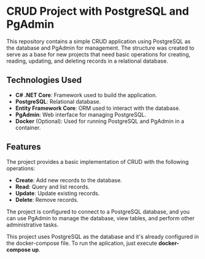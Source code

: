 # CRUD Project with PostgreSQL and PgAdmin

This repository contains a simple CRUD application using PostgreSQL as the database and PgAdmin for management. The structure was created to serve as a base for new projects that need basic operations for creating, reading, updating, and deleting records in a relational database.

## Technologies Used

- **C# .NET Core**: Framework used to build the application.
- **PostgreSQL**: Relational database.
- **Entity Framework Core**: ORM used to interact with the database.
- **PgAdmin**: Web interface for managing PostgreSQL.
- **Docker** (Optional): Used for running PostgreSQL and PgAdmin in a container.

## Features

The project provides a basic implementation of CRUD with the following operations:

- **Create**: Add new records to the database.
- **Read**: Query and list records.
- **Update**: Update existing records.
- **Delete**: Remove records.

The project is configured to connect to a PostgreSQL database, and you can use PgAdmin to manage the database, view tables, and perform other administrative tasks.

This project uses PostgreSQL as the database and it's already configured in the docker-compose file. To run the aplication, just execute **docker-compose up**.
